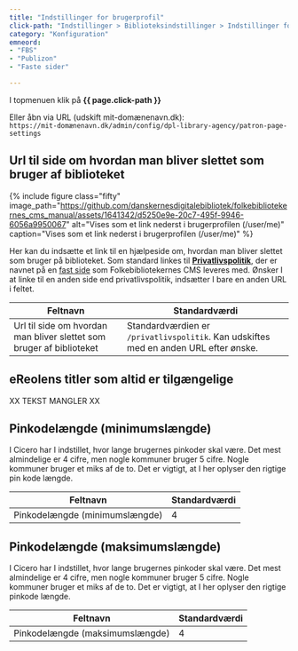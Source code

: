 ```yaml
---
title: "Indstillinger for brugerprofil"
click-path: "Indstillinger > Biblioteksindstillinger > Indstillinger for brugerprofil"
category: "Konfiguration"
emneord: 
- "FBS"
- "Publizon"
- "Faste sider"

---
```


I topmenuen klik på **{{ page.click-path }}**

Eller åbn via URL (udskift mit-domænenavn.dk):\
`https://mit-domænenavn.dk/admin/config/dpl-library-agency/patron-page-settings`

## Url til side om hvordan man bliver slettet som bruger af biblioteket
{% include figure class="fifty" image_path="https://github.com/danskernesdigitalebibliotek/folkebibliotekernes_cms_manual/assets/1641342/d5250e9e-20c7-495f-9946-6056a9950067" alt="Vises som et link nederst i brugerprofilen (/user/me)" caption="Vises som et link nederst i brugerprofilen (/user/me)" %} 

Her kan du indsætte et link til en hjælpeside om, hvordan man bliver slettet som bruger på biblioteket. Som standard linkes til 
[**Privatlivspolitik**](https://danskernesdigitalebibliotek.github.io/folkebibliotekernes_cms_manual/main/indhold/privatlivspolitik/), der er navnet på en [fast side](https://danskernesdigitalebibliotek.github.io/folkebibliotekernes_cms_manual/main/indhold/faste-sider/) som Folkebibliotekernes CMS leveres med.
Ønsker I at linke til en anden side end privatlivspolitik, indsætter I bare en anden URL i feltet.

|Feltnavn|Standardværdi|
|---|---|
|Url til side om hvordan man bliver slettet som bruger af biblioteket|Standardværdien er `/privatlivspolitik`. Kan udskiftes med en anden URL efter ønske.|

## eReolens titler som altid er tilgængelige
XX TEKST MANGLER XX

## Pinkodelængde (minimumslængde)
I Cicero har I indstillet, hvor lange brugernes pinkoder skal være. Det mest almindelige er 4 cifre, men nogle kommuner bruger 5 cifre. Nogle kommuner bruger et miks af de to. Det er vigtigt, at I her oplyser den rigtige pin kode længde.
 
|Feltnavn|Standardværdi|
|---|---|
|Pinkodelængde (minimumslængde)|4|

## Pinkodelængde (maksimumslængde)
I Cicero har I indstillet, hvor lange brugernes pinkoder skal være. Det mest almindelige er 4 cifre, men nogle kommuner bruger 5 cifre. Nogle kommuner bruger et miks af de to. Det er vigtigt, at I her oplyser den rigtige pinkode længde.

|Feltnavn|Standardværdi|
|---|---|
|Pinkodelængde (maksimumslængde)|4|


